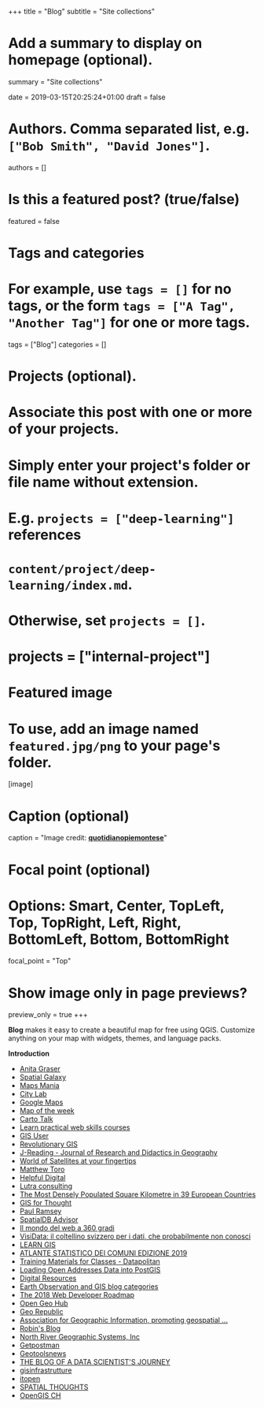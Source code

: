 +++
title = "Blog"
subtitle = "Site collections"

# Add a summary to display on homepage (optional).
summary = "Site collections"

date = 2019-03-15T20:25:24+01:00
draft = false

# Authors. Comma separated list, e.g. `["Bob Smith", "David Jones"]`.
authors = []

# Is this a featured post? (true/false)
featured = false

# Tags and categories
# For example, use `tags = []` for no tags, or the form `tags = ["A Tag", "Another Tag"]` for one or more tags.
tags = ["Blog"]
categories = []

# Projects (optional).
#   Associate this post with one or more of your projects.
#   Simply enter your project's folder or file name without extension.
#   E.g. `projects = ["deep-learning"]` references
#   `content/project/deep-learning/index.md`.
#   Otherwise, set `projects = []`.
# projects = ["internal-project"]

# Featured image
# To use, add an image named `featured.jpg/png` to your page's folder.
[image]
  # Caption (optional)
  caption = "Image credit: [**quotidianopiemontese**](http://web.quotidianopiemontese.it/dallaredazione/2015/10/30/i-blog-di-qp-si-rinnovano/)"

  # Focal point (optional)
  # Options: Smart, Center, TopLeft, Top, TopRight, Left, Right, BottomLeft, Bottom, BottomRight
  focal_point = "Top"

  # Show image only in page previews?
  preview_only = true
+++

**Blog** makes it easy to create a beautiful map for free using QGIS. Customize anything on your map with widgets, themes, and language packs.



**Introduction**

- [Anita Graser](https://anitagraser.com/)
- [Spatial Galaxy](http://spatialgalaxy.net/)
- [Maps Mania](http://scrubbrush-maprap.blogspot.com/)
- [City Lab](https://www.citylab.com/posts/maps/)
- [Google Maps](https://www.blog.google/products/maps/)
- [Map of the week](https://mapoftheweek.blogspot.com/)
- [Carto Talk](http://www.cartotalk.com/)
- [Learn practical web skills courses](http://www.raybo.org/)
- [GIS User](http://gisuser.com/)
- [Revolutionary GIS](https://revolutionarygis.wordpress.com/)
- [J-Reading - Journal of Research and Didactics in Geography](http://www.j-reading.org/index.php/geography/index)
- [World of Satellites at your fingertips](https://satbeams.com/)
- [Matthew Toro](https://matthewtoro.com/blog/)
- [Helpful Digital](https://helpfuldigital.com/)
- [Lutra consulting](https://www.lutraconsulting.co.uk/)
- [The Most Densely Populated Square Kilometre in 39 European Countries](http://www.statsmapsnpix.com/2018/01/the-most-densely-populated-square.html)
- [GIS for Thought](https://gisforthought.com/loading-natural-earth-data-to-postgis-postgresql/)
- [Paul Ramsey](http://blog.cleverelephant.ca/writings)
- [SpatialDB Advisor](http://spatialdbadvisor.com/postgis_tips_tricks)
- [Il mondo del web a 360 gradi](https://www.luigisabbetti.it/)
- [VisiData: il coltellino svizzero per i dati, che probabilmente non conosci](https://medium.com/tantotanto/visidata-il-coltellino-svizzero-per-i-dati-che-probabilmente-non-conosci-2209ffd4fa39)
- [LEARN GIS](http://learngis.uk/)
- [ATLANTE STATISTICO DEI COMUNI EDIZIONE 2019](https://www.istat.it/it/archivio/227189)
- [Training Materials for Classes - Datapolitan](http://training.datapolitan.com/#intro-open-data)
- [Loading Open Addresses Data into PostGIS](https://experimentalcraft.wordpress.com/)
- [Digital Resources](https://oup-arc.com/)
- [Earth Observation and GIS blog categories](http://www.acgeospatial.co.uk/)
- [The 2018 Web Developer Roadmap](https://codeburst.io/the-2018-web-developer-roadmap-826b1b806e8d)
- [Open Geo Hub](https://opengeohub.org/)
- [Geo Republic](https://georepublic.info/en/blog/)
- [Association for Geographic Information, promoting geospatial ...](https://www.agi.org.uk/)
- [Robin's Blog](http://blog.rtwilson.com/category/academic/gis/)
- [North River Geographic Systems, Inc](https://www.northrivergeographic.com/)
- [Getpostman](https://blog.getpostman.com/)
- [Geotoolsnews](http://geotoolsnews.blogspot.com/)
- [THE BLOG OF A DATA SCIENTIST'S JOURNEY](https://www.jddata22.com/)
- [gisinfrastrutture](http://www.gisinfrastrutture.it/)
- [itopen](https://www.itopen.it/)
- [SPATIAL THOUGHTS](https://spatialthoughts.com/)
- [OpenGIS CH](https://new.opengis.ch/tech-blog/)
